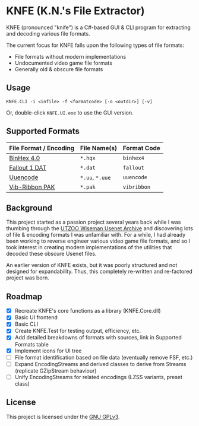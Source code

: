 # KNFE (K.N.'s File Extractor)
KNFE (pronounced "knife") is a C#-based GUI & CLI program for extracting and decoding various file formats.

The current focus for KNFE falls upon the following types of file formats:
* File formats without modern implementations
* Undocumented video game file formats
* Generally old & obscure file formats

## Usage
```console
KNFE.CLI -i <infile> -f <formatcode> [-o <outdir>] [-v]
```
Or, double-click ``KNFE.UI.exe`` to use the GUI version.

## Supported Formats
| File Format / Encoding                                                              | File Name(s)                     | Format Code  |
| ----------------------------------------------------------------------------------- | -------------------------------- | ------------ |
| [BinHex 4.0](https://github.com/resistiv/KNFE/wiki/BinHex-4.0)                      | ``*.hqx``                        | ``binhex4``  |
| [Fallout 1 DAT](https://github.com/resistiv/KNFE/wiki/Fallout-1-DAT)                | ``*.dat``                        | ``fallout``  |
| [Uuencode](https://github.com/resistiv/KNFE/wiki/Uuencode)                          | ``*.uu``, ``*.uue``              | ``uuencode`` |
| [Vib-Ribbon PAK](https://github.com/resistiv/KNFE/wiki/Vib-Ribbon-PAK)              | ``*.pak``                        | ``vibribbon``|

## Background
This project started as a passion project several years back while I was thumbing through the [UTZOO Wiseman Usenet Archive](https://archive.org/details/utzoo-wiseman-usenet-archive) and discovering lots of file & encoding formats I was unfamiliar with. For a while, I had already been working to reverse engineer various video game file formats, and so I took interest in creating modern implementations of the utilities that decoded these obscure Usenet files.

An earlier version of KNFE exists, but it was poorly structured and not designed for expandability. Thus, this completely re-written and re-factored project was born.

## Roadmap
- [X] Recreate KNFE's core functions as a library (KNFE.Core.dll)
- [X] Basic UI frontend
- [X] Basic CLI
- [X] Create KNFE.Test for testing output, efficiency, etc.
- [X] Add detailed breakdowns of formats with sources, link in Supported Formats table
- [X] Implement icons for UI tree
- [ ] File format identification based on file data (eventually remove FSF, etc.)
- [ ] Expand EncodingStreams and derived classes to derive from Streams (replicate GZipStream behaviour)
- [ ] Unify EncodingStreams for related encodings (LZSS variants, preset class)

## License
This project is licensed under the [GNU GPLv3](LICENSE).
